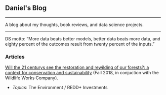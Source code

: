 ## Daniel's Blog

---

A blog about my thoughts, book reviews, and data science projects. 

---

DS motto: “More data beats better models, better data beats more data, and eighty percent of the outcomes result from twenty percent of the inputs.”

### Articles

[Will the 21 centurys see the restoration and rewilding of our forests?: a context for conservation and sustainability](daniel-furman.github.io/psr_redd_blog.pdf) (Fall 2018, in conjuction with the Wildlife Works Company).

* *Topics*: The Environment / REDD+ Investments
